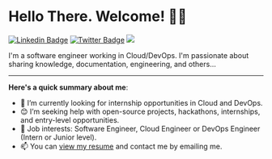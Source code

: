 # Hello There. Welcome! 👋🏾

[![Linkedin Badge](https://img.shields.io/badge/-Omoruyi_(Emmanuel)_Osakue-0077B5?style=for-the-badge&logo=linkedin&logoColor=white&link=https://www.linkedin.com/in/omoruyi-osakue-610206183/)](https://www.linkedin.com/in/omoruyi-osakue-610206183/) [![Twitter Badge](https://img.shields.io/badge/-@Omoruyi.DEV-black?style=for-the-badge&logo=X&logoColor=white&link=https://twitter.com/Omoruyi_DEV)](https://twitter.com/Omoruyi_DEV) <a href="mailto:osakueomoruyi@gamil.com?"><img src="https://img.shields.io/badge/-osakueomoruyi@gamil.com-%23DD0031.svg?&style=for-the-badge&logo=gmail&logoColor=white"/></a>


I'm a software engineer working in Cloud/DevOps. I'm passionate about sharing knowledge, documentation, engineering, and others...

---

**Here's a quick summary about me**:
- 🌱 I’m currently looking for internship opportunities in Cloud and DevOps.
- 😊 I’m seeking help with open-source projects, hackathons, internships, and entry-level opportunities.
- 💼 Job interests: Software Engineer, Cloud Engineer or DevOps Engineer (Intern or Junior level).
- 📫 You can [view my resume](#) and contact me by emailing me.
